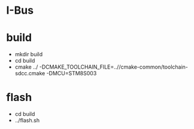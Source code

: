 # I-Bus


# build

- mkdir build
- cd build
- cmake ../ -DCMAKE_TOOLCHAIN_FILE=..//cmake-common/toolchain-sdcc.cmake -DMCU=STM8S003

# flash
- cd build
- ../flash.sh
